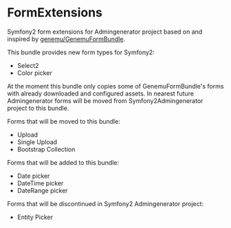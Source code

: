 FormExtensions
==============

Symfony2 form extensions for Admingenerator project based on and inspired by 
[genemu/GenemuFormBundle](https://github.com/genemu/GenemuFormBundle).

This bundle provides new form types for Symfony2:
- Select2
- Color picker

At the moment this bundle only copies some of GenemuFormBundle's forms with 
already downloaded and configured assets. In nearest future Admingenerator forms 
will be moved from Symfony2Admingenerator project to this bundle.

Forms that will be moved to this bundle:
- Upload
- Single Upload
- Bootstrap Collection

Forms that will be added to this bundle:
- Date picker
- DateTime picker
- DateRange picker

Forms that will be discontinued in Symfony2 Admingenerator project:
- Entity Picker